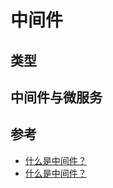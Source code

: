 # 中间件

## 类型

## 中间件与微服务

## 参考

* [什么是中间件？](https://juejin.im/post/5b3a0c066fb9a00e9b3a195d)
* [什么是中间件？](https://www.redhat.com/zh/topics/middleware/what-is-middleware)
